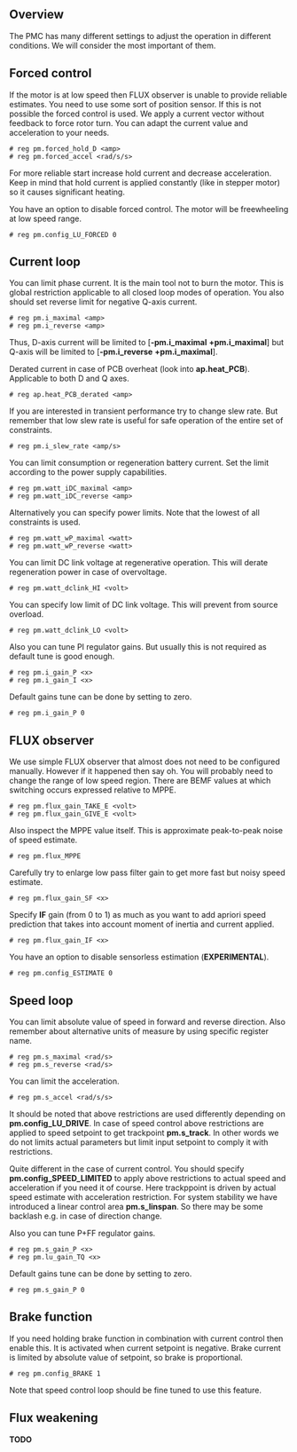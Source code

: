 ## Overview

The PMC has many different settings to adjust the operation in different
conditions. We will consider the most important of them.

## Forced control

If the motor is at low speed then FLUX observer is unable to provide reliable
estimates. You need to use some sort of position sensor. If this is not
possible the forced control is used. We apply a current vector without feedback
to force rotor turn. You can adapt the current value and acceleration to your
needs.

	# reg pm.forced_hold_D <amp>
	# reg pm.forced_accel <rad/s/s>

For more reliable start increase hold current and decrease acceleration. Keep
in mind that hold current is applied constantly (like in stepper motor) so it
causes significant heating.

You have an option to disable forced control. The motor will be freewheeling at
low speed range.

	# reg pm.config_LU_FORCED 0

## Current loop

You can limit phase current. It is the main tool not to burn the motor. This is
global restriction applicable to all closed loop modes of operation. You also
should set reverse limit for negative Q-axis current.

	# reg pm.i_maximal <amp>
	# reg pm.i_reverse <amp>

Thus, D-axis current will be limited to [**-pm.i_maximal** **+pm.i_maximal**]
but Q-axis will be limited to [**-pm.i_reverse** **+pm.i_maximal**].

Derated current in case of PCB overheat (look into **ap.heat_PCB**). Applicable
to both D and Q axes.

	# reg ap.heat_PCB_derated <amp>

If you are interested in transient performance try to change slew rate. But
remember that low slew rate is useful for safe operation of the entire set of
constraints.

	# reg pm.i_slew_rate <amp/s>

You can limit consumption or regeneration battery current. Set the limit
according to the power supply capabilities.

	# reg pm.watt_iDC_maximal <amp>
	# reg pm.watt_iDC_reverse <amp>

Alternatively you can specify power limits. Note that the lowest of all
constraints is used.

	# reg pm.watt_wP_maximal <watt>
	# reg pm.watt_wP_reverse <watt>

You can limit DC link voltage at regenerative operation. This will derate
regeneration power in case of overvoltage.

	# reg pm.watt_dclink_HI <volt>

You can specify low limit of DC link voltage. This will prevent from source
overload.

	# reg pm.watt_dclink_LO <volt>

Also you can tune PI regulator gains. But usually this is not required as
default tune is good enough.

	# reg pm.i_gain_P <x>
	# reg pm.i_gain_I <x>

Default gains tune can be done by setting to zero.

	# reg pm.i_gain_P 0

## FLUX observer

We use simple FLUX observer that almost does not need to be configured
manually. However if it happened then say oh. You will probably need to change
the range of low speed region. There are BEMF values at which switching occurs
expressed relative to MPPE.

	# reg pm.flux_gain_TAKE_E <volt>
	# reg pm.flux_gain_GIVE_E <volt>

Also inspect the MPPE value itself. This is approximate peak-to-peak noise of
speed estimate.

	# reg pm.flux_MPPE

Carefully try to enlarge low pass filter gain to get more fast but noisy speed
estimate.

	# reg pm.flux_gain_SF <x>

Specify **IF** gain (from 0 to 1) as much as you want to add apriori speed
prediction that takes into account moment of inertia and current applied.

	# reg pm.flux_gain_IF <x>

You have an option to disable sensorless estimation (**EXPERIMENTAL**).

	# reg pm.config_ESTIMATE 0

## Speed loop

You can limit absolute value of speed in forward and reverse direction. Also
remember about alternative units of measure by using specific register name.

	# reg pm.s_maximal <rad/s>
	# reg pm.s_reverse <rad/s>

You can limit the acceleration.

	# reg pm.s_accel <rad/s/s>

It should be noted that above restrictions are used differently depending on
**pm.config_LU_DRIVE**. In case of speed control above restrictions are applied
to speed setpoint to get trackpoint **pm.s_track**. In other words we do not
limits actual parameters but limit input setpoint to comply it with
restrictions.

Quite different in the case of current control. You should specify
**pm.config_SPEED_LIMITED** to apply above restrictions to actual speed and
acceleration if you need it of course. Here trackppoint is driven by actual
speed estimate with acceleration restriction. For system stability we have
introduced a linear control area **pm.s_linspan**. So there may be some
backlash e.g. in case of direction change.

Also you can tune P+FF regulator gains.

	# reg pm.s_gain_P <x>
	# reg pm.lu_gain_TQ <x>

Default gains tune can be done by setting to zero.

	# reg pm.s_gain_P 0

## Brake function

If you need holding brake function in combination with current control then
enable this. It is activated when current setpoint is negative. Brake current
is limited by absolute value of setpoint, so brake is proportional.

	# reg pm.config_BRAKE 1

Note that speed control loop should be fine tuned to use this feature.

## Flux weakening

**TODO**

